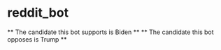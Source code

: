 # reddit_bot

** The candidate this bot supports is Biden **
** The candidate this bot opposes is Trump **

